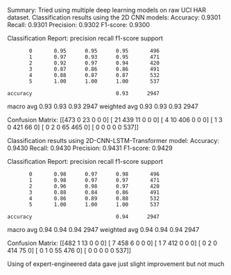 Summary:
Tried using multiple deep learning models on raw UCI HAR dataset.
Classification results using the 2D CNN models:
Accuracy: 0.9301
Recall: 0.9301
Precision: 0.9302
F1-score: 0.9300

Classification Report:
              precision    recall  f1-score   support

           0       0.95      0.95      0.95       496
           1       0.97      0.93      0.95       471
           2       0.92      0.97      0.94       420
           3       0.87      0.86      0.86       491
           4       0.88      0.87      0.87       532
           5       1.00      1.00      1.00       537

    accuracy                           0.93      2947
   macro avg       0.93      0.93      0.93      2947
weighted avg       0.93      0.93      0.93      2947


Confusion Matrix:
[[473   0  23   0   0   0]
 [ 21 439  11   0   0   0]
 [  4  10 406   0   0   0]
 [  1   3   0 421  66   0]
 [  0   2   0  65 465   0]
 [  0   0   0   0   0 537]]

 Classification results using 2D-CNN-LSTM-Transformer model:
Accuracy: 0.9430
Recall: 0.9430
Precision: 0.9431
F1-score: 0.9429

Classification Report:
              precision    recall  f1-score   support

           0       0.98      0.97      0.98       496
           1       0.98      0.97      0.97       471
           2       0.96      0.98      0.97       420
           3       0.88      0.84      0.86       491
           4       0.86      0.89      0.88       532
           5       1.00      1.00      1.00       537

    accuracy                           0.94      2947
   macro avg       0.94      0.94      0.94      2947
weighted avg       0.94      0.94      0.94      2947


Confusion Matrix:
[[482   1  13   0   0   0]
 [  7 458   6   0   0   0]
 [  1   7 412   0   0   0]
 [  0   2   0 414  75   0]
 [  0   1   0  55 476   0]
 [  0   0   0   0   0 537]]

Using of expert-engineered data gave just slight improvement but not much
